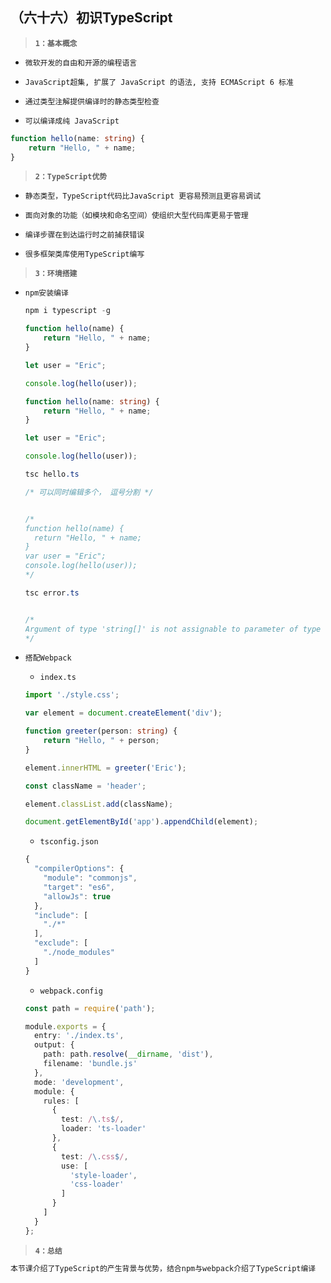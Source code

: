 ##  （六十六）初识TypeScript

> **`1：基本概念`**
- `微软开发的自由和开源的编程语言`

- `JavaScript超集, 扩展了 JavaScript 的语法, 支持 ECMAScript 6 标准`

- `通过类型注解提供编译时的静态类型检查`

- `可以编译成纯 JavaScript`

```typescript
function hello(name: string) {
    return "Hello, " + name;
}
```
> **`2：TypeScript优势`**
- `静态类型，TypeScript代码比JavaScript 更容易预测且更容易调试`

- `面向对象的功能（如模块和命名空间）使组织大型代码库更易于管理`

- `编译步骤在到达运行时之前捕获错误`

- `很多框架类库使用TypeScript编写`
> **`3：环境搭建`**
- `npm安装编译`
  ```javascript
  npm i typescript -g
  ```



  ```typescript
  function hello(name) {
      return "Hello, " + name;
  }

  let user = "Eric";

  console.log(hello(user));
  ```



  ```typescript
  function hello(name: string) {
      return "Hello, " + name;
  }

  let user = "Eric";

  console.log(hello(user));
  ```



  ```css
  tsc hello.ts

  /* 可以同时编辑多个， 逗号分割 */


  /*
  function hello(name) {
    return "Hello, " + name;
  }
  var user = "Eric";
  console.log(hello(user));
  */
  ```


  ```css
  tsc error.ts


  /*
  Argument of type 'string[]' is not assignable to parameter of type 'string'.
  */
  ```

- `搭配Webpack`
  - `index.ts`
  ```typescript
  import './style.css';

  var element = document.createElement('div');

  function greeter(person: string) {
      return "Hello, " + person;
  }

  element.innerHTML = greeter('Eric');

  const className = 'header';

  element.classList.add(className);

  document.getElementById('app').appendChild(element);
  ```

  - `tsconfig.json`
  ```javascript
  {
    "compilerOptions": {
      "module": "commonjs",
      "target": "es6",
      "allowJs": true
    },
    "include": [
      "./*"
    ],
    "exclude": [
      "./node_modules"
    ]
  }
  ```

  - `webpack.config`
  ```typescript
  const path = require('path');

  module.exports = {
    entry: './index.ts',
    output: {
      path: path.resolve(__dirname, 'dist'),
      filename: 'bundle.js'
    },
    mode: 'development',
    module: {
      rules: [
        {
          test: /\.ts$/,
          loader: 'ts-loader'
        },
        {
          test: /\.css$/,
          use: [
            'style-loader',
            'css-loader'
          ]
        }
      ]
    }
  };
  ```

> **`4：总结`**
```css
本节课介绍了TypeScript的产生背景与优势，结合npm与webpack介绍了TypeScript编译
```